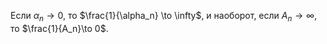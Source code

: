 Если $\alpha_n \to 0$, то $\frac{1}{\alpha_n} \to \infty$, и наоборот, если $A_n\to\infty$, то $\frac{1}{A_n}\to 0$.